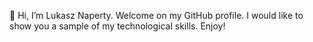 👋 Hi, I’m Lukasz Naperty. Welcome on my GitHub profile. I would like to show you a sample of my technological skills. Enjoy!

<!---
- 👋 Hi, I’m @lnaperty
- 👀 I’m interested in ...
- 🌱 I’m currently learning ...
- 💞️ I’m looking to collaborate on ...
- 📫 How to reach me ...
--->
<!---
lnaperty/lnaperty is a ✨ special ✨ repository because its `README.md` (this file) appears on your GitHub profile.
You can click the Preview link to take a look at your changes.
--->
